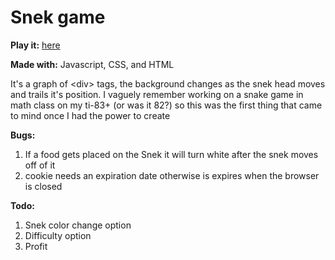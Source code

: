 # Snek game

**Play it:** <a href="https://cotabas.github.io/Snek/">here</a>

**Made with:**
Javascript, CSS, and HTML

It's a graph of \<div\> tags, the background changes as the snek head moves and trails it's position.
I vaguely remember working on a snake game in math class on my ti-83+ (or was it 82?) so this was the first thing that came to mind once I had the power to create 


**Bugs:**
1. If a food gets placed on the Snek it will turn white after the snek moves off of it
2. cookie needs an expiration date otherwise is expires when the browser is closed

**Todo:**
1. Snek color change option
2. Difficulty option
3. Profit
